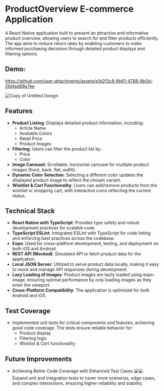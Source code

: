 # ProductOverview E-commerce Application

A React Native application built to present an attractive and informative product overview, allowing users to search for and filter products efficiently. The app aims to reduce return rates by enabling customers to make informed purchasing decisions through detailed product displays and filtering options.

## Demo:
https://github.com/user-attachments/assets/e1d2f3c8-8b61-4788-8b0d-2fd4ed68e7ee

![Copy of Untitled Design](https://github.com/user-attachments/assets/e799c339-8da3-4692-a42a-9ddb737c10d8)


## Features

- **Product Listing**: Displays detailed product information, including:
  - Article Name
  - Available Colors
  - Retail Price
  - Product Images
- **Filtering**: Users can filter the product list by:
  - Price
  - Color
- **Image Carousel**: Scrollable, horizontal carousel for multiple product images (front, back, flat, outfit).
- **Dynamic Color Selection**: Selecting a different color updates the displayed product image to reflect the chosen variant.
- **Wishlist & Cart Functionality**: Users can add/remove products from the wishlist or shopping cart, with interactive icons reflecting the current status.

## Technical Stack

- **React Native with TypeScript**: Provides type safety and robust development practices for scalable code.
- **TypeScript ESLint**: Integrated ESLint with TypeScript for code linting and enforcing best practices across the codebase.
- **Expo**: Used for cross-platform development, testing, and deployment on both iOS and Android.
- **REST API (Mocked)**: Simulated API to fetch product data for the application.
- **Local JSON Server**: Utilized to serve product data locally, making it easy to mock and manage API responses during development.
- **Lazy Loading of Images**: Product images are lazily loaded using expo-image, ensuring optimal performance by only loading images as they enter the viewport.
- **Cross-Platform Compatibility**: The application is optimized for both Android and iOS.

## Test Coverage

- Implemented unit tests for critical components and features, achieving good code coverage. The tests ensure reliable behavior for:
  - Product display
  - Filtering logic
  - Wishlist & Cart functionality

## Future Improvements

- Achieving Better Code Coverage with Enhanced Test Cases 💻💻: Expand unit and integration tests to cover more scenarios, edge cases, and complex interactions, ensuring higher reliability and stability.


